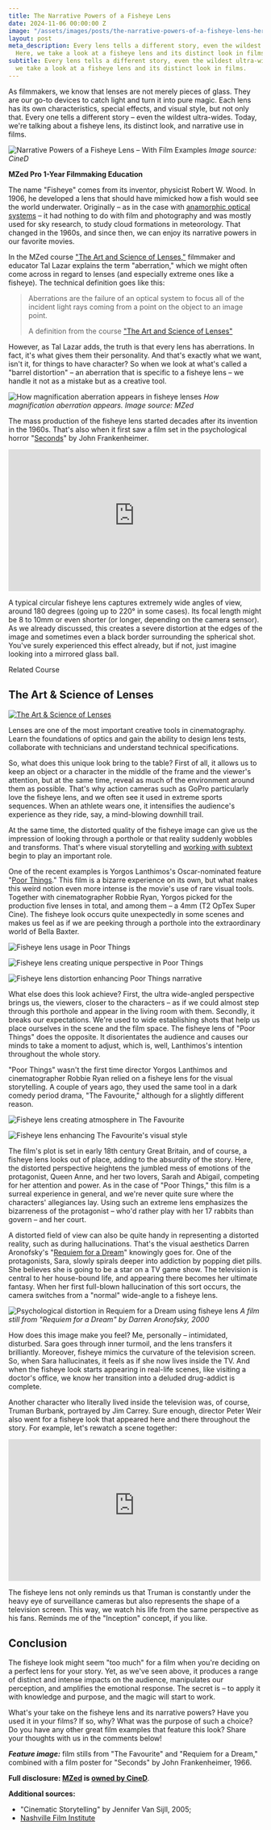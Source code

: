 ```yaml
---
title: The Narrative Powers of a Fisheye Lens
date: 2024-11-06 00:00:00 Z
image: "/assets/images/posts/the-narrative-powers-of-a-fisheye-lens-hero.jpg"
layout: post
meta_description: Every lens tells a different story, even the wildest ultra-wides.
  Here, we take a look at a fisheye lens and its distinct look in films.
subtitle: Every lens tells a different story, even the wildest ultra-wides. Here,
  we take a look at a fisheye lens and its distinct look in films.
---
```


As filmmakers, we know that lenses are not merely pieces of glass. They are our go-to devices to catch light and turn it into pure magic. Each lens has its own characteristics, special effects, and visual style, but not only that. Every one tells a different story – even the wildest ultra-wides. Today, we're talking about a fisheye lens, its distinct look, and narrative use in films.

![Narrative Powers of a Fisheye Lens – With Film Examples](/assets/images/posts/the-narrative-powers-of-a-fisheye-lens-hero.jpg)
*Image source: CineD*

**MZed Pro 1-Year Filmmaking Education**

The name "Fisheye" comes from its inventor, physicist Robert W. Wood. In 1906, he developed a lens that should have mimicked how a fish would see the world underwater. Originally – as in the case with [anamorphic optical systems](https://www.cined.com/behind-the-cinematic-look-of-anamorphic-lenses-a-short-guide-for-beginners/) – it had nothing to do with film and photography and was mostly used for sky research, to study cloud formations in meteorology. That changed in the 1960s, and since then, we can enjoy its narrative powers in our favorite movies.

In the MZed course ["The Art and Science of Lenses,"](https://www.mzed.com/courses/the-art-and-science-of-lenses/?tap_a=17272-420962&tap_s=5179465-6bb066) filmmaker and educator Tal Lazar explains the term "aberration," which we might often come across in regard to lenses (and especially extreme ones like a fisheye). The technical definition goes like this:

> Aberrations are the failure of an optical system to focus all of the incident light rays coming from a point on the object to an image point.
> 
> A definition from the course ["The Art and Science of Lenses"](https://www.mzed.com/courses/the-art-and-science-of-lenses/?tap_a=17272-420962&tap_s=5179465-6bb066)

However, as Tal Lazar adds, the truth is that every lens has aberrations. In fact, it's what gives them their personality. And that's exactly what we want, isn't it, for things to have character? So when we look at what's called a "barrel distortion" – an aberration that is specific to a fisheye lens – we handle it not as a mistake but as a creative tool.

![How magnification aberration appears in fisheye lenses](/assets/images/posts/narrative-powers-fisheye-barrel-distortion.jpg)
*How magnification aberration appears. Image source: MZed*

The mass production of the fisheye lens started decades after its invention in the 1960s. That's also when it first saw a film set in the psychological horror "[Seconds](https://www.imdb.com/title/tt0060955/)" by John Frankenheimer.

<iframe loading="lazy" title="Seconds | Trailer HD" width="500" height="281" src="https://www.youtube-nocookie.com/embed/65OnfXgxvXU?feature=oembed" frameborder="0" allow="accelerometer; autoplay; clipboard-write; encrypted-media; gyroscope; picture-in-picture; web-share" referrerpolicy="strict-origin-when-cross-origin" allowfullscreen=""></iframe>

A typical circular fisheye lens captures extremely wide angles of view, around 180 degrees (going up to 220° in some cases). Its focal length might be 8 to 10mm or even shorter (or longer, depending on the camera sensor). As we already discussed, this creates a severe distortion at the edges of the image and sometimes even a black border surrounding the spherical shot. You've surely experienced this effect already, but if not, just imagine looking into a mirrored glass ball.

Related Course

## The Art & Science of Lenses

[![The Art & Science of Lenses](https://www.mzed.com/content/uploads/2024/10/MZed_Art-Science-Lenses-300x169.jpg)](https://www.mzed.com/courses/the-art-and-science-of-lenses?tap_a=17272-420962&tap_s=4952488-33e876)

Lenses are one of the most important creative tools in cinematography. Learn the foundations of optics and gain the ability to design lens tests, collaborate with technicians and understand technical specifications.

So, what does this unique look bring to the table? First of all, it allows us to keep an object or a character in the middle of the frame and the viewer's attention, but at the same time, reveal as much of the environment around them as possible. That's why action cameras such as GoPro particularly love the fisheye lens, and we often see it used in extreme sports sequences. When an athlete wears one, it intensifies the audience's experience as they ride, say, a mind-blowing downhill trail.

At the same time, the distorted quality of the fisheye image can give us the impression of looking through a porthole or that reality suddenly wobbles and transforms. That's where visual storytelling and [working with subtext](https://www.cined.com/visual-subtext-makes-your-story-richer-here-is-how-it-works/) begin to play an important role.

One of the recent examples is Yorgos Lanthimos's Oscar-nominated feature "[Poor Things](https://www.cined.com/behind-the-scenes-of-poor-things-a-playground-for-beauty-and-bizarreness/)." This film is a bizarre experience on its own, but what makes this weird notion even more intense is the movie's use of rare visual tools. Together with cinematographer Robbie Ryan, Yorgos picked for the production five lenses in total, and among them – a 4mm (T2 OpTex Super Cine). The fisheye look occurs quite unexpectedly in some scenes and makes us feel as if we are peeking through a porthole into the extraordinary world of Bella Baxter.

![Fisheye lens usage in Poor Things](/assets/images/posts/narrative-powers-fisheye-poor-things-1.jpg)

![Fisheye lens creating unique perspective in Poor Things](/assets/images/posts/narrative-powers-fisheye-poor-things-2.jpg)

![Fisheye lens distortion enhancing Poor Things narrative](/assets/images/posts/narrative-powers-fisheye-poor-things-3.jpg)

What else does this look achieve? First, the ultra wide-angled perspective brings us, the viewers, closer to the characters – as if we could almost step through this porthole and appear in the living room with them. Secondly, it breaks our expectations. We're used to wide establishing shots that help us place ourselves in the scene and the film space. The fisheye lens of "Poor Things" does the opposite. It disorientates the audience and causes our minds to take a moment to adjust, which is, well, Lanthimos's intention throughout the whole story.

"Poor Things" wasn't the first time director Yorgos Lanthimos and cinematographer Robbie Ryan relied on a fisheye lens for the visual storytelling. A couple of years ago, they used the same tool in a dark comedy period drama, "The Favourite," although for a slightly different reason.

![Fisheye lens creating atmosphere in The Favourite](/assets/images/posts/narrative-powers-fisheye-the-favourite-1.jpg)

![Fisheye lens enhancing The Favourite's visual style](/assets/images/posts/narrative-powers-fisheye-the-favourite-2.jpg)

The film's plot is set in early 18th century Great Britain, and of course, a fisheye lens looks out of place, adding to the absurdity of the story. Here, the distorted perspective heightens the jumbled mess of emotions of the protagonist, Queen Anne, and her two lovers, Sarah and Abigail, competing for her attention and power. As in the case of "Poor Things," this film is a surreal experience in general, and we're never quite sure where the characters' allegiances lay. Using such an extreme lens emphasizes the bizarreness of the protagonist – who'd rather play with her 17 rabbits than govern – and her court.

A distorted field of view can also be quite handy in representing a distorted reality, such as during hallucinations. That's the visual aesthetics Darren Aronofsky's "[Requiem for a Dream](https://www.imdb.com/title/tt0180093/?ref_=nv_sr_srsg_0_tt_8_nm_0_in_0_q_requiem)" knowingly goes for. One of the protagonists, Sara, slowly spirals deeper into addiction by popping diet pills. She believes she is going to be a star on a TV game show. The television is central to her house-bound life, and appearing there becomes her ultimate fantasy. When her first full-blown hallucination of this sort occurs, the camera switches from a "normal" wide-angle to a fisheye lens.

![Psychological distortion in Requiem for a Dream using fisheye lens](/assets/images/posts/narrative-powers-fisheye-requiem-distortion.jpg)
*A film still from "Requiem for a Dream" by Darren Aronofsky, 2000*

How does this image make you feel? Me, personally – intimidated, disturbed. Sara goes through inner turmoil, and the lens transfers it brilliantly. Moreover, fisheye mimics the curvature of the television screen. So, when Sara hallucinates, it feels as if she now lives inside the TV. And when the fisheye look starts appearing in real-life scenes, like visiting a doctor's office, we know her transition into a deluded drug-addict is complete.

Another character who literally lived inside the television was, of course, Truman Burbank, portrayed by Jim Carrey. Sure enough, director Peter Weir also went for a fisheye look that appeared here and there throughout the story. For example, let's rewatch a scene together:

<iframe loading="lazy" title="The Truman Show (5/9) Movie CLIP - Do Something! (1998) HD" width="500" height="281" src="https://www.youtube-nocookie.com/embed/6U4-KZSoe6g?feature=oembed" frameborder="0" allow="accelerometer; autoplay; clipboard-write; encrypted-media; gyroscope; picture-in-picture; web-share" referrerpolicy="strict-origin-when-cross-origin" allowfullscreen=""></iframe>

The fisheye lens not only reminds us that Truman is constantly under the heavy eye of surveillance cameras but also represents the shape of a television screen. This way, we watch his life from the same perspective as his fans. Reminds me of the "Inception" concept, if you like.

## Conclusion 

The fisheye look might seem "too much" for a film when you're deciding on a perfect lens for your story. Yet, as we've seen above, it produces a range of distinct and intense impacts on the audience, manipulates our perception, and amplifies the emotional response. The secret is – to apply it with knowledge and purpose, and the magic will start to work.

What's your take on the fisheye lens and its narrative powers? Have you used it in your films? If so, why? What was the purpose of such a choice? Do you have any other great film examples that feature this look? Share your thoughts with us in the comments below!

**_Feature image:_** film stills from "The Favourite" and "Requiem for a Dream," combined with a film poster for "Seconds" by John Frankenheimer, 1966.

**Full disclosure: [MZed](https://www.mzed.com/?tap_a=17272-420962&tap_s=5179465-6bb066) is [owned by CineD](https://www.cined.com/cined-acquires-mzed/)**.

**Additional sources:**

-   "Cinematic Storytelling" by Jennifer Van Sijll, 2005;
-   [Nashville Film Institute](https://www.nfi.edu/fisheye-lens/#:~:text=Fisheye%20Lens%20History,study%20cloud%20formations%20in%20meteorology)
